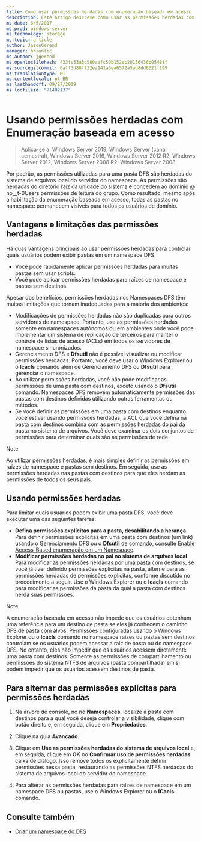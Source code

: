 ```yaml
---
title: Como usar permissões herdadas com enumeração baseada em acesso
description: Este artigo descreve como usar as permissões herdadas com enumeração baseada em acesso
ms.date: 6/5/2017
ms.prod: windows-server
ms.technology: storage
ms.topic: article
author: JasonGerend
manager: brianlic
ms.author: jgerend
ms.openlocfilehash: 433fe53a3d580aafc50b152ec20156436b05481f
ms.sourcegitcommit: 6aff3d88ff22ea141a6ea6572a5ad8dd6321f199
ms.translationtype: MT
ms.contentlocale: pt-BR
ms.lasthandoff: 09/27/2019
ms.locfileid: "71402137"
---
```

# <a name="using-inherited-permissions-with-access-based-enumeration"></a>Usando permissões herdadas com Enumeração baseada em acesso

> Aplica-se a: Windows Server 2019, Windows Server (canal semestral), Windows Server 2016, Windows Server 2012 R2, Windows Server 2012, Windows Server 2008 R2, Windows Server 2008

Por padrão, as permissões utilizadas para uma pasta DFS são herdadas do sistema de arquivos local do servidor do namespace. As permissões são herdadas do diretório raiz da unidade do sistema e concedem ao domínio @ no__t-0Users permissões de leitura do grupo. Como resultado, mesmo após a habilitação da enumeração baseada em acesso, todas as pastas no namespace permanecem visíveis para todos os usuários de domínio.

## <a name="advantages-and-limitations-of-inherited-permissions"></a>Vantagens e limitações das permissões herdadas

Há duas vantagens principais ao usar permissões herdadas para controlar quais usuários podem exibir pastas em um namespace DFS:

-   Você pode rapidamente aplicar permissões herdadas para muitas pastas sem usar scripts.
-   Você pode aplicar permissões herdadas para raízes de namespace e pastas sem destinos.

Apesar dos benefícios, permissões herdadas nos Namespaces DFS têm muitas limitações que tornam inadequadas para a maioria dos ambientes:

-   Modificações de permissões herdadas não são duplicadas para outros servidores de namespace. Portanto, use as permissões herdadas somente em namespaces autônomos ou em ambientes onde você pode implementar um sistema de replicação de terceiros para manter o controle de listas de acesso (ACLs) em todos os servidores de namespace sincronizados.
-   Gerenciamento DFS e **Dfsutil** não é possível visualizar ou modificar permissões herdadas. Portanto, você deve usar o Windows Explorer ou o **Icacls** comando além de Gerenciamento DFS ou **Dfsutil** para gerenciar o namespace.
-   Ao utilizar permissões herdadas, você não pode modificar as permissões de uma pasta com destinos, exceto usando o **Dfsutil** comando. Namespaces DFS removem automaticamente permissões das pastas com destinos definidas utilizando outras ferramentas ou métodos.
-   Se você definir as permissões em uma pasta com destinos enquanto você estiver usando permissões herdadas, a ACL que você defina na pasta com destinos combina com as permissões herdadas do pai da pasta no sistema de arquivos. Você deve examinar os dois conjuntos de permissões para determinar quais são as permissões de rede.

> [!NOTE]
> Ao utilizar permissões herdadas, é mais simples definir as permissões em raízes de namespace e pastas sem destinos. Em seguida, use as permissões herdadas nas pastas com destinos para que eles herdam as permissões de todos os seus pais.

## <a name="using-inherited-permissions"></a>Usando permissões herdadas

Para limitar quais usuários podem exibir uma pasta DFS, você deve executar uma das seguintes tarefas:

-   **Defina permissões explícitas para a pasta, desabilitando a herança.** Para definir permissões explícitas em uma pasta com destinos (um link) usando o Gerenciamento DFS ou o **Dfsutil** de comando, consulte [Enable Access-Based enumeração em um Namespace](enable-access-based-enumeration-on-a-namespace.md).
-   **Modificar permissões herdadas no pai no sistema de arquivos local**. Para modificar as permissões herdadas por uma pasta com destinos, se você já tiver definido permissões explícitas na pasta, alterne para as permissões herdadas de permissões explícitas, conforme discutido no procedimento a seguir. Use o Windows Explorer ou o **Icacls** comando para modificar as permissões da pasta da qual a pasta com destinos herda suas permissões.

> [!NOTE]
> A enumeração baseada em acesso não impede que os usuários obtenham uma referência para um destino de pasta se eles já conhecem o caminho DFS de pasta com alvos. Permissões configuradas usando o Windows Explorer ou o **Icacls** comando no namespace raízes ou pastas sem destinos controlam se os usuários podem acessar a raiz de pasta ou do namespace DFS. No entanto, eles não impedir que os usuários acessem diretamente uma pasta com destinos. Somente as permissões de compartilhamento ou permissões do sistema NTFS de arquivos (pasta compartilhada) em si podem impedir que os usuários acessem destinos de pasta.

## <a name="to-switch-from-explicit-permissions-to-inherited-permissions"></a>Para alternar das permissões explícitas para permissões herdadas

1.  Na árvore de console, no nó **Namespaces**, localize a pasta com destinos para a qual você deseja controlar a visibilidade, clique com botão direito e, em seguida, clique em **Propriedades**.

2.  Clique na guia **Avançado**.

3.  Clique em **Use as permissões herdadas do sistema de arquivos local** e, em seguida, clique em **OK** no **Confirmar uso de permissões herdadas** caixa de diálogo. Isso remove todos os explicitamente definir permissões nessa pasta, restaurando as permissões NTFS herdadas do sistema de arquivos local do servidor do namespace.

4.  Para alterar as permissões herdadas para raízes de namespace em um namespace DFS ou pastas, use o Windows Explorer ou o **ICacls** comando.

## <a name="see-also"></a>Consulte também

-   [Criar um namespace do DFS](create-a-dfs-namespace.md)